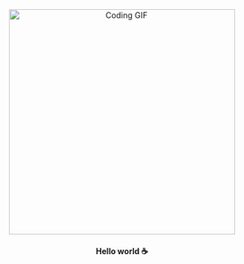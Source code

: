 <div align="center">
  <img src="https://media.giphy.com/media/ZVik7pBtu9dNS/giphy.gif" alt="Coding GIF" width="400" />
  <h4>Hello world ☕</h4>
</div>
